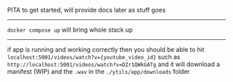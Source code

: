 PITA to get started, will provide docs later as stuff goes  
_____________  
`docker compose up` will bring whole stack up
_____________

if app is running and working correctly then you should be able to hit `localhost:5001/videos/watch?v={youtube_video_id}` such as `http://localhost:5001/videos/watch?v=DZr1QWkGATg` and it will download a manifest (WIP) and the `.wav` in the `./ytils/app/downloads` folder